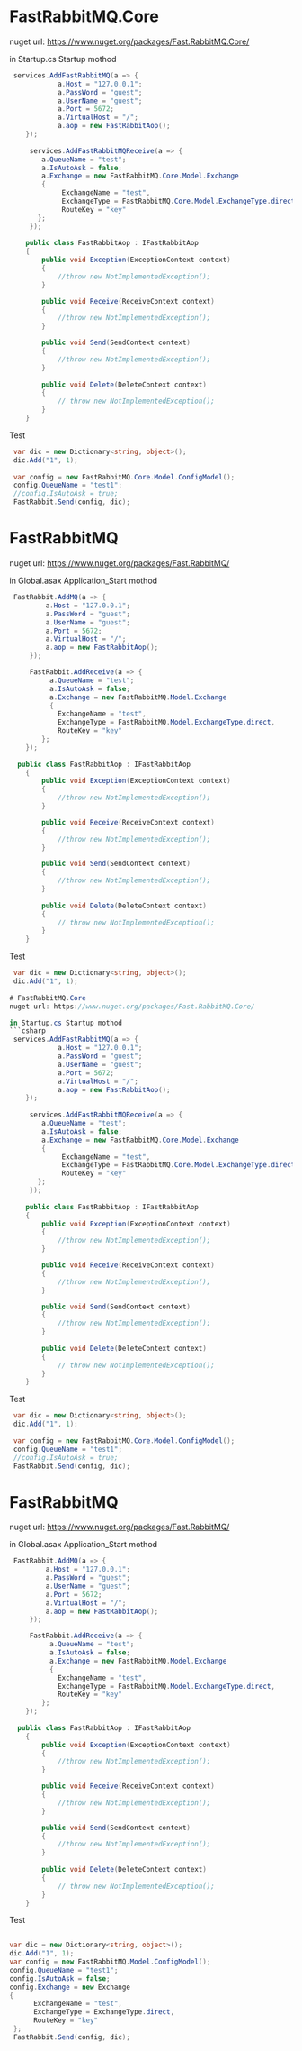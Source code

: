 # FastRabbitMQ.Core
nuget url: https://www.nuget.org/packages/Fast.RabbitMQ.Core/

in Startup.cs Startup mothod
```csharp
 services.AddFastRabbitMQ(a => {
            a.Host = "127.0.0.1";
            a.PassWord = "guest";
            a.UserName = "guest";
            a.Port = 5672;
            a.VirtualHost = "/";
            a.aop = new FastRabbitAop();
    });
    
     services.AddFastRabbitMQReceive(a => {
        a.QueueName = "test";
        a.IsAutoAsk = false;
        a.Exchange = new FastRabbitMQ.Core.Model.Exchange
        {
             ExchangeName = "test",
             ExchangeType = FastRabbitMQ.Core.Model.ExchangeType.direct,
             RouteKey = "key"
       };
     });
    
    public class FastRabbitAop : IFastRabbitAop
    {
        public void Exception(ExceptionContext context)
        {
            //throw new NotImplementedException();
        }

        public void Receive(ReceiveContext context)
        {
            //throw new NotImplementedException();
        }

        public void Send(SendContext context)
        {
            //throw new NotImplementedException();
        }
        
        public void Delete(DeleteContext context)
        {
            // throw new NotImplementedException();
        }
    }
```
Test
```csharp
 var dic = new Dictionary<string, object>();
 dic.Add("1", 1);
 
 var config = new FastRabbitMQ.Core.Model.ConfigModel();
 config.QueueName = "test1";
 //config.IsAutoAsk = true;
 FastRabbit.Send(config, dic);
 ```
  
# FastRabbitMQ
nuget url: https://www.nuget.org/packages/Fast.RabbitMQ/

in Global.asax  Application_Start mothod
```csharp
 FastRabbit.AddMQ(a => {
         a.Host = "127.0.0.1";
         a.PassWord = "guest";
         a.UserName = "guest";
         a.Port = 5672;
         a.VirtualHost = "/";
         a.aop = new FastRabbitAop();
     });

     FastRabbit.AddReceive(a => {
          a.QueueName = "test";
          a.IsAutoAsk = false;
          a.Exchange = new FastRabbitMQ.Model.Exchange
          {
            ExchangeName = "test",
            ExchangeType = FastRabbitMQ.Model.ExchangeType.direct,
            RouteKey = "key"
        };
    });
   
  public class FastRabbitAop : IFastRabbitAop
    {
        public void Exception(ExceptionContext context)
        {
            //throw new NotImplementedException();
        }

        public void Receive(ReceiveContext context)
        {
            //throw new NotImplementedException();
        }

        public void Send(SendContext context)
        {
            //throw new NotImplementedException();
        }
        
        public void Delete(DeleteContext context)
        {
            // throw new NotImplementedException();
        }
    }
```
Test
```csharp
 var dic = new Dictionary<string, object>();
 dic.Add("1", 1);
 
# FastRabbitMQ.Core
nuget url: https://www.nuget.org/packages/Fast.RabbitMQ.Core/

in Startup.cs Startup mothod
```csharp
 services.AddFastRabbitMQ(a => {
            a.Host = "127.0.0.1";
            a.PassWord = "guest";
            a.UserName = "guest";
            a.Port = 5672;
            a.VirtualHost = "/";
            a.aop = new FastRabbitAop();
    });
    
     services.AddFastRabbitMQReceive(a => {
        a.QueueName = "test";
        a.IsAutoAsk = false;
        a.Exchange = new FastRabbitMQ.Core.Model.Exchange
        {
             ExchangeName = "test",
             ExchangeType = FastRabbitMQ.Core.Model.ExchangeType.direct,
             RouteKey = "key"
       };
     });
    
    public class FastRabbitAop : IFastRabbitAop
    {
        public void Exception(ExceptionContext context)
        {
            //throw new NotImplementedException();
        }

        public void Receive(ReceiveContext context)
        {
            //throw new NotImplementedException();
        }

        public void Send(SendContext context)
        {
            //throw new NotImplementedException();
        }
        
        public void Delete(DeleteContext context)
        {
            // throw new NotImplementedException();
        }
    }
```
Test
```csharp
 var dic = new Dictionary<string, object>();
 dic.Add("1", 1);
 
 var config = new FastRabbitMQ.Core.Model.ConfigModel();
 config.QueueName = "test1";
 //config.IsAutoAsk = true;
 FastRabbit.Send(config, dic);
 ```
  
# FastRabbitMQ
nuget url: https://www.nuget.org/packages/Fast.RabbitMQ/

in Global.asax  Application_Start mothod
```csharp
 FastRabbit.AddMQ(a => {
         a.Host = "127.0.0.1";
         a.PassWord = "guest";
         a.UserName = "guest";
         a.Port = 5672;
         a.VirtualHost = "/";
         a.aop = new FastRabbitAop();
     });

     FastRabbit.AddReceive(a => {
          a.QueueName = "test";
          a.IsAutoAsk = false;
          a.Exchange = new FastRabbitMQ.Model.Exchange
          {
            ExchangeName = "test",
            ExchangeType = FastRabbitMQ.Model.ExchangeType.direct,
            RouteKey = "key"
        };
    });
   
  public class FastRabbitAop : IFastRabbitAop
    {
        public void Exception(ExceptionContext context)
        {
            //throw new NotImplementedException();
        }

        public void Receive(ReceiveContext context)
        {
            //throw new NotImplementedException();
        }

        public void Send(SendContext context)
        {
            //throw new NotImplementedException();
        }
        
        public void Delete(DeleteContext context)
        {
            // throw new NotImplementedException();
        }
    }
```
Test
```csharp
 
var dic = new Dictionary<string, object>();
dic.Add("1", 1);
var config = new FastRabbitMQ.Model.ConfigModel();
config.QueueName = "test1";
config.IsAutoAsk = false;
config.Exchange = new Exchange
{
      ExchangeName = "test",
      ExchangeType = ExchangeType.direct,
      RouteKey = "key"
 };
 FastRabbit.Send(config, dic);
 ```
    
    
